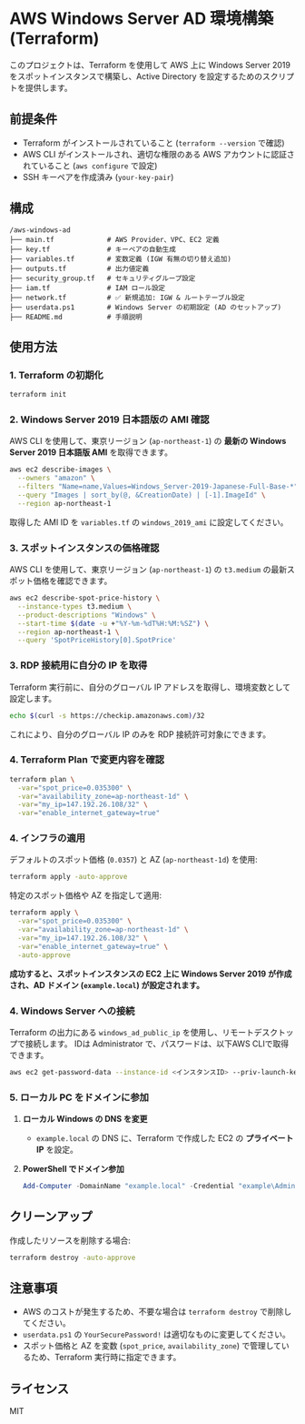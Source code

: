# AWS Windows Server AD 環境構築 (Terraform)

このプロジェクトは、Terraform を使用して AWS 上に Windows Server 2019 をスポットインスタンスで構築し、Active Directory を設定するためのスクリプトを提供します。

## 前提条件

- Terraform がインストールされていること (`terraform --version` で確認)
- AWS CLI がインストールされ、適切な権限のある AWS アカウントに認証されていること (`aws configure` で設定)
- SSH キーペアを作成済み (`your-key-pair`)

## 構成

```
/aws-windows-ad
├── main.tf             # AWS Provider、VPC、EC2 定義
├── key.tf              # キーペアの自動生成
├── variables.tf        # 変数定義 (IGW 有無の切り替え追加)
├── outputs.tf          # 出力値定義
├── security_group.tf   # セキュリティグループ設定
├── iam.tf              # IAM ロール設定
├── network.tf          # ✅ 新規追加: IGW & ルートテーブル設定
├── userdata.ps1        # Windows Server の初期設定 (AD のセットアップ)
├── README.md           # 手順説明
```

## 使用方法

### 1. Terraform の初期化

```sh
terraform init
```

### 2. Windows Server 2019 日本語版の AMI 確認

AWS CLI を使用して、東京リージョン (`ap-northeast-1`) の **最新の Windows Server 2019 日本語版 AMI** を取得できます。

```sh
aws ec2 describe-images \
  --owners "amazon" \
  --filters "Name=name,Values=Windows_Server-2019-Japanese-Full-Base-*" \
  --query "Images | sort_by(@, &CreationDate) | [-1].ImageId" \
  --region ap-northeast-1
```

取得した AMI ID を `variables.tf` の `windows_2019_ami` に設定してください。

### 3. スポットインスタンスの価格確認

AWS CLI を使用して、東京リージョン (`ap-northeast-1`) の `t3.medium` の最新スポット価格を確認できます。

```sh
aws ec2 describe-spot-price-history \
  --instance-types t3.medium \
  --product-descriptions "Windows" \
  --start-time $(date -u +"%Y-%m-%dT%H:%M:%SZ") \
  --region ap-northeast-1 \
  --query 'SpotPriceHistory[0].SpotPrice'
```

### 3. RDP 接続用に自分の IP を取得

Terraform 実行前に、自分のグローバル IP アドレスを取得し、環境変数として設定します。

```sh
echo $(curl -s https://checkip.amazonaws.com)/32
```

これにより、自分のグローバル IP のみを RDP 接続許可対象にできます。

### 4. Terraform Plan で変更内容を確認

```bash
terraform plan \
  -var="spot_price=0.035300" \
  -var="availability_zone=ap-northeast-1d" \
  -var="my_ip=147.192.26.108/32" \
  -var="enable_internet_gateway=true"
```

### 4. インフラの適用

デフォルトのスポット価格 (`0.0357`) と AZ (`ap-northeast-1d`) を使用:

```bash
terraform apply -auto-approve
```

特定のスポット価格や AZ を指定して適用:

```bash
terraform apply \
  -var="spot_price=0.035300" \
  -var="availability_zone=ap-northeast-1d" \
  -var="my_ip=147.192.26.108/32" \
  -var="enable_internet_gateway=true" \
  -auto-approve
```

**成功すると、スポットインスタンスの EC2 上に Windows Server 2019 が作成され、AD ドメイン (`example.local`) が設定されます。**

### 4. Windows Server への接続

Terraform の出力にある `windows_ad_public_ip` を使用し、リモートデスクトップで接続します。
IDは Administrator で、パスワードは、以下AWS CLIで取得できます。

```bash
aws ec2 get-password-data --instance-id <インスタンスID> --priv-launch-key windows_ad_key.pem
```

### 5. ローカル PC をドメインに参加

1. **ローカル Windows の DNS を変更**

   - `example.local` の DNS に、Terraform で作成した EC2 の **プライベート IP** を設定。

2. **PowerShell でドメイン参加**
   ```powershell
   Add-Computer -DomainName "example.local" -Credential "example\Administrator" -Restart
   ```

## クリーンアップ

作成したリソースを削除する場合:

```sh
terraform destroy -auto-approve
```

## 注意事項

- AWS のコストが発生するため、不要な場合は `terraform destroy` で削除してください。
- `userdata.ps1` の `YourSecurePassword!` は適切なものに変更してください。
- スポット価格と AZ を変数 (`spot_price`, `availability_zone`) で管理しているため、Terraform 実行時に指定できます。

## ライセンス

MIT
